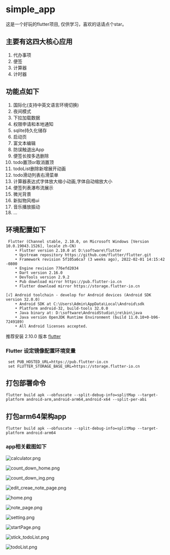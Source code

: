 # simple_app

这是一个好玩的flutter项目, 仅供学习，喜欢的话请点个star。

## 主要有这四大核心应用
  1. 代办事项
  2. 便签
  3. 计算器
  4. 计时器

## 功能点如下

1. 国际化(支持中英文语言环境切换)
2. 夜间模式
3. 下拉加载数据
4. 权限申请和本地通知
5. sqlite持久化储存
6. 启动页
7. 富文本编辑
8. 防误触退出App
9. 便签长按多选删除
10. todo置顶or取消置顶
11. todoList删除新增展开动画
12. todo滑动列表右滑菜单
13. 计算器表达式字体放大缩小动画,字体自动缩放大小
14. 便签列表瀑布流展示
15. 微光背景
16. 新拟物风格ui
17. 音乐播放振动
18. ...

## 环境配置如下

```
 Flutter (Channel stable, 2.10.0, on Microsoft Windows [Version 10.0.19043.1526], locale zh-CN)
    • Flutter version 2.10.0 at D:\software\flutter
    • Upstream repository https://github.com/flutter/flutter.git
    • Framework revision 5f105a6ca7 (3 weeks ago), 2022-02-01 14:15:42 -0800
    • Engine revision 776efd2034
    • Dart version 2.16.0
    • DevTools version 2.9.2
    • Pub download mirror https://pub.flutter-io.cn
    • Flutter download mirror https://storage.flutter-io.cn

[√] Android toolchain - develop for Android devices (Android SDK version 32.0.0)
    • Android SDK at C:\Users\Admin\AppData\Local\Android\sdk
    • Platform android-32, build-tools 32.0.0
    • Java binary at: D:\software\AndroidStudio\jre\bin\java
    • Java version OpenJDK Runtime Environment (build 11.0.10+0-b96-7249189)
    • All Android licenses accepted.
```
推荐安装 2.10.0 版本 [flutter](https://storage.flutter-io.cn/flutter_infra_release/releases/stable/windows/flutter_windows_2.10.0-stable.zip)
###  Flutter 设定镜像配置环境变量
```shell
 set PUB_HOSTED_URL=https://pub.flutter-io.cn
 set FLUTTER_STORAGE_BASE_URL=https://storage.flutter-io.cn
```

## 打包部署命令
```shell
flutter build apk --obfuscate --split-debug-info=splitMap --target-platform android-arm,android-arm64,android-x64 --split-per-abi
```
## 打包arm64架构app
```
flutter build apk --obfuscate --split-debug-info=splitMap --target-platform android-arm64
```

### app相关截图如下
![calculator.png](https://upload-images.jianshu.io/upload_images/20032554-c2a1648a1a6f9a13.png?imageMogr2/auto-orient/strip%7CimageView2/2/w/1240)

![count_down_home.png](https://upload-images.jianshu.io/upload_images/20032554-f4e79de1d8b68b92.png?imageMogr2/auto-orient/strip%7CimageView2/2/w/1240)

![count_down_ing.png](https://upload-images.jianshu.io/upload_images/20032554-9aaea95e175e65a8.png?imageMogr2/auto-orient/strip%7CimageView2/2/w/1240)

![edit_creae_note_page.png](https://upload-images.jianshu.io/upload_images/20032554-23bf59b5385d5852.png?imageMogr2/auto-orient/strip%7CimageView2/2/w/1240)

![home.png](https://upload-images.jianshu.io/upload_images/20032554-7382a36eab4379f6.png?imageMogr2/auto-orient/strip%7CimageView2/2/w/1240)

![note_page.png](https://upload-images.jianshu.io/upload_images/20032554-f71aa2c730780b19.png?imageMogr2/auto-orient/strip%7CimageView2/2/w/1240)

![setting.png](https://upload-images.jianshu.io/upload_images/20032554-34701e3d1497d6c8.png?imageMogr2/auto-orient/strip%7CimageView2/2/w/1240)

![startPage.png](https://upload-images.jianshu.io/upload_images/20032554-7c4be9756b500435.png?imageMogr2/auto-orient/strip%7CimageView2/2/w/1240)

![stick_todoList.png](https://upload-images.jianshu.io/upload_images/20032554-ce7d45c828dbfb45.png?imageMogr2/auto-orient/strip%7CimageView2/2/w/1240)

![todoList.png](https://upload-images.jianshu.io/upload_images/20032554-f1430f7df3650799.png?imageMogr2/auto-orient/strip%7CimageView2/2/w/1240)

